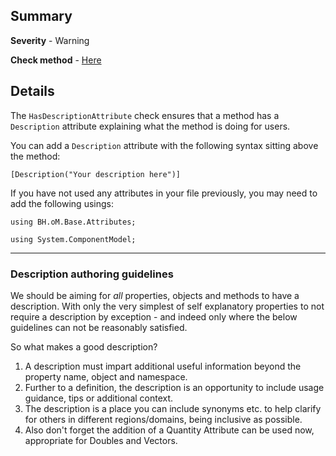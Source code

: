 ## Summary

**Severity** - Warning

**Check method** - [Here](https://github.com/BHoM/Test_Toolkit/blob/master/CodeComplianceTest_Engine/Query/Checks/HasDescriptionAttribute.cs)

## Details

The `HasDescriptionAttribute` check ensures that a method has a `Description` attribute explaining what the method is doing for users.

You can add a `Description` attribute with the following syntax sitting above the method:

`[Description("Your description here")]`

If you have not used any attributes in your file previously, you may need to add the following usings:

`using BH.oM.Base.Attributes;`

`using System.ComponentModel;`


---

### Description authoring guidelines 


We should be aiming for _all_ properties, objects and methods to have a description. With only the very simplest of self explanatory properties to not require a description by exception - and indeed only where the below guidelines can not be reasonably satisfied. 

So what makes a good description?

1. A description must impart additional useful information beyond the property name, object and namespace. 
2. Further to a definition, the description is an opportunity to include usage guidance, tips or additional context.
3. The description is a place you can include synonyms etc. to help clarify for others in different regions/domains, being inclusive as possible.
4. Also don't forget the addition of a Quantity Attribute can be used now, appropriate for Doubles and Vectors.
